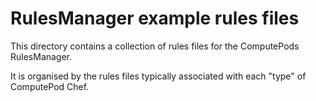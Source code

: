 # RulesManager example rules files

This directory contains a collection of rules files for the ComputePods
RulesManager.

It is organised by the rules files typically associated with each "type"
of ComputePod Chef.

